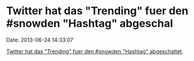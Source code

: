 Twitter hat das \"Trending\" fuer den \#snowden \"Hashtag\" abgeschal
=====================================================================

Date: 2013-06-24 14:33:07

[Twitter hat das \"Trending\" fuer den \#snowden \"Hashtag\"
abgeschaltet](http://pastebin.com/6c4ejpSt).
